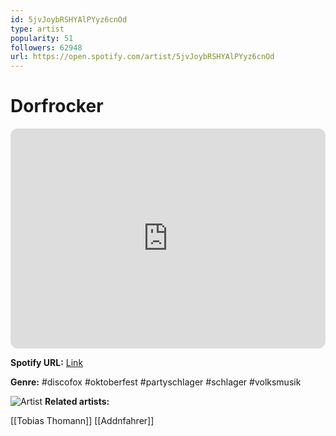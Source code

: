 ```yaml
---
id: 5jvJoybRSHYAlPYyz6cnOd
type: artist
popularity: 51
followers: 62948
url: https://open.spotify.com/artist/5jvJoybRSHYAlPYyz6cnOd
---
```

# Dorfrocker

<iframe style="border-radius:12px" src="https://open.spotify.com/embed/artist/5jvJoybRSHYAlPYyz6cnOd" width="100%" height="352" frameBorder="0" allowfullscreen="" allow="autoplay; clipboard-write; encrypted-media; fullscreen; picture-in-picture" loading="lazy"></iframe>

**Spotify URL:** [Link](https://open.spotify.com/artist/5jvJoybRSHYAlPYyz6cnOd)

**Genre:**  #discofox #oktoberfest #partyschlager #schlager #volksmusik

![Artist](https://i.scdn.co/image/ab6761610000e5ebae14812ee5ce077f4df3a626)
**Related artists:**

[[Tobias Thomann]]
[[Addnfahrer]]
